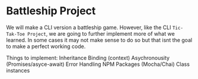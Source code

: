 # Battleship Project

We will make a CLI version a battleship game.
However, like the CLI `Tic-Tak-Toe Project`, we are going to further
implement more of what we learned. In some cases it may not make sense to do so but
that isnt the goal to make a perfect working code.

Things to implement:
    Inheritance
    Binding (context)
    Asychronousity (Promises/asyce-await)
    Error Handling
    NPM Packages (Mocha/Chai)
    Class instances
